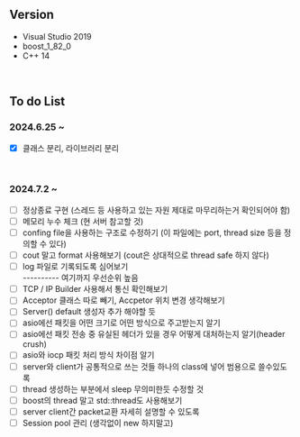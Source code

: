 ## Version 
- Visual Studio 2019
- boost_1_82_0
- C++ 14
<br>

## To do List 
### 2024.6.25 ~
- [x] 클래스 분리, 라이브러리 분리
<br>

### 2024.7.2 ~
- [ ] 정상종료 구현 (스레드 등 사용하고 있는 자원 제대로 마무리하는거 확인되어야 함)
- [ ] 메모리 누수 체크 (현 서버 참고할 것)
- [ ] confing file을 사용하는 구조로 수정하기 (이 파일에는 port, thread size 등을 정의할 수 있다)
- [ ] cout 말고 format 사용해보기 (cout은 상대적으로 thread safe 하지 않다)
- [ ] log 파일로 기록되도록 심어보기
<br> ---------- 여기까지 우선순위 높음
- [ ] TCP / IP Builder 사용해서 통신 확인해보기
- [ ] Acceptor 클래스 따로 빼기, Accpetor 위치 변경 생각해보기
- [ ] Server() default 생성자 추가 해야할 듯
- [ ] asio에선 패킷을 어떤 크기로 어떤 방식으로 주고받는지 알기
- [ ] asio에선 패킷 전송 중 유실된 헤더가 있을 경우 어떻게 대처하는지 알기(header crush)
- [ ] asio와 iocp 패킷 처리 방식 차이점 알기
- [ ] server와 client가 공통적으로 쓰는 것들 하나의 class에 넣어 범용으로 쓸수있도록
- [ ] thread 생성하는 부분에서 sleep 무의미한듯 수정할 것
- [ ] boost의 thread 말고 std::thread도 사용해보기
- [ ] server client간 packet교환 자세히 설명할 수 있도록
- [ ] Session pool 관리 (생각없이 new 하지말고)
